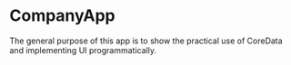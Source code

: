 # CompanyApp

The general purpose of this app is to show the practical use of CoreData and implementing UI programmatically. 
